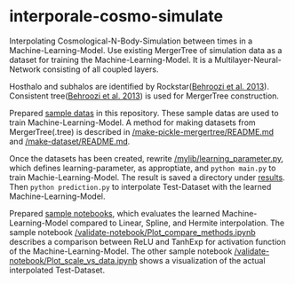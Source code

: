 # interporale-cosmo-simulate
Interpolating Cosmological-N-Body-Simulation between times in a Machine-Learning-Model.
Use existing MergerTree of simulation data as a dataset for training the Machine-Learning-Model.
It is a Multilayer-Neural-Network consisting of all coupled layers.<br>

Hosthalo and subhalos are identified by Rockstar([Behroozi et al. 2013](https://ui.adsabs.harvard.edu/abs/2013ApJ...762..109B/abstract)).
Consistent tree([Behroozi et al. 2013](http://adsabs.harvard.edu/abs/2013ApJ...763...18B)) is used for MergerTree construction.<br>

Prepared [sample datas](/make-pickle-mergertree/sample-params) in this repository.
These sample datas are used to train Machine-Learning-Model.
A method for making datasets from MergerTree(.tree) is described in [/make-pickle-mergertree/README.md](/make-pickle-mergertree/README.md) and [/make-dataset/README.md](/make-dataset/README.md). <br>

Once the datasets has been created, rewrite [/mylib/learning_parameter.py](/mylib/learning_parameter.py), which defines learning-parameter, as approptiate, and `python main.py` to train Machie-Learning-Model. The result is saved a directory under [results](/results).
Then `python prediction.py` to interpolate Test-Dataset with the learned Machine-Learning-Model.<br>

Prepared [sample notebooks](/validate-notebook), which evaluates the learned Machine-Learning-Model compared to Linear, Spline, and Hermite interpolation.
The sample notebook [/validate-notebook/Plot_compare_methods.ipynb](/validate-notebook/Plot_compare_methods.ipynb) describes a comparison between ReLU and TanhExp for activation function of the Machine-Learning-Model.
The other sample notebook [/validate-notebook/Plot_scale_vs_data.ipynb](/validate-notebook/Plot_scale_vs_data.ipynb) shows a visualization of the actual interpolated Test-Dataset.